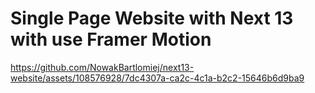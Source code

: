 # Single Page Website with Next 13 with use Framer Motion

https://github.com/NowakBartlomiej/next13-website/assets/108576928/7dc4307a-ca2c-4c1a-b2c2-15646b6d9ba9


